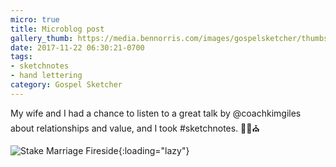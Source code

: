 ```yaml
---
micro: true
title: Microblog post
gallery_thumb: https://media.bennorris.com/images/gospelsketcher/thumbs/nov-17-stake-fireside.jpg
date: 2017-11-22 06:30:21-0700
tags:
- sketchnotes
- hand lettering
category: Gospel Sketcher
---
```


My wife and I had a chance to listen to a great talk by @coachkimgiles about relationships and value, and I took #sketchnotes. ✍🏼⛪️

![Stake Marriage Fireside](https://media.bennorris.com/images/gospelsketcher/general/nov-17-stake-fireside.jpg){:loading="lazy"}